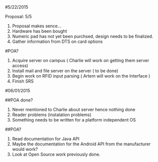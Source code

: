 #5/22/2015

Proposal:
5/5

1. Proposal makes sence...
2. Hardware has been bought
3. Numeric pad has not yet been purchsed, design needs to be finalized.
4. Gather information from DTS on card options

#POA?

1. Acquire server on campus ( Charlie will work on getting them server access)
2. Install mail and file server on the server ( to be done)
3. Begin work on RFID input parsing ( Artem will work on the Interface )
4. Finish SRS

#06/01/2015

##POA done?

1. Never mentioned to Charlie about server hence nothing done
2. Reader problems (instalation problems)
3. Something needs to be written for a platform independent OS


##POA?

1. Read documentation for Java API
2. Maybe the documentation for the Android API from the manufacturer would work?
3. Look at Open Source work previously done.

